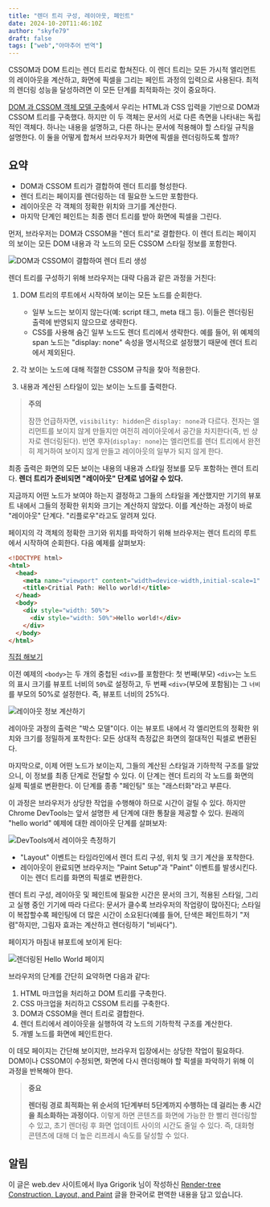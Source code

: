 ```yaml
---
title: "렌더 트리 구성, 레이아웃, 페인트"
date: 2024-10-20T11:46:10Z
author: "skyfe79"
draft: false
tags: ["web","아마추어 번역"]
---
```


CSSOM과 DOM 트리는 렌더 트리로 합쳐진다. 이 렌더 트리는 모든 가시적 엘리먼트의 레이아웃을 계산하고, 화면에 픽셀을 그리는 페인트 과정의 입력으로 사용된다. 최적의 렌더링 성능을 달성하려면 이 모든 단계를 최적화하는 것이 중요하다.

[DOM 과 CSSOM 객체 모델 구축](https://blog.burt.pe.kr/posts/skyfe79-blog.contents-2600358236-post-81/)에서 우리는 HTML과 CSS 입력을 기반으로 DOM과 CSSOM 트리를 구축했다. 하지만 이 두 객체는 문서의 서로 다른 측면을 나타내는 독립적인 객체다. 하나는 내용을 설명하고, 다른 하나는 문서에 적용해야 할 스타일 규칙을 설명한다. 이 둘을 어떻게 합쳐서 브라우저가 화면에 픽셀을 렌더링하도록 할까?

## 요약

- DOM과 CSSOM 트리가 결합하여 렌더 트리를 형성한다.
- 렌더 트리는 페이지를 렌더링하는 데 필요한 노드만 포함한다.
- 레이아웃은 각 객체의 정확한 위치와 크기를 계산한다.
- 마지막 단계인 페인트는 최종 렌더 트리를 받아 화면에 픽셀을 그린다.

먼저, 브라우저는 DOM과 CSSOM을 "렌더 트리"로 결합한다. 이 렌더 트리는 페이지의 보이는 모든 DOM 내용과 각 노드의 모든 CSSOM 스타일 정보를 포함한다.

![DOM과 CSSOM이 결합하여 렌더 트리 생성](https://github.com/user-attachments/assets/23a27d35-fd1f-40a5-8c34-6728b402dd67)

렌더 트리를 구성하기 위해 브라우저는 대략 다음과 같은 과정을 거친다:

1. DOM 트리의 루트에서 시작하여 보이는 모든 노드를 순회한다.
   - 일부 노드는 보이지 않는다(예: script 태그, meta 태그 등). 이들은 렌더링된 출력에 반영되지 않으므로 생략한다.
   - CSS를 사용해 숨긴 일부 노드도 렌더 트리에서 생략한다. 예를 들어, 위 예제의 span 노드는 "display: none" 속성을 명시적으로 설정했기 때문에 렌더 트리에서 제외된다.

2. 각 보이는 노드에 대해 적절한 CSSOM 규칙을 찾아 적용한다.

3. 내용과 계산된 스타일이 있는 보이는 노드를 출력한다.

> **주의** 
>
> 잠깐 언급하자면, `visibility: hidden`은 `display: none`과 다르다. 전자는 엘리먼트를 보이지 않게 만들지만 여전히 레이아웃에서 공간을 차지한다(즉, 빈 상자로 렌더링된다). 반면 후자(`display: none`)는 엘리먼트를 렌더 트리에서 완전히 제거하여 보이지 않게 만들고 레이아웃의 일부가 되지 않게 한다.

최종 출력은 화면의 모든 보이는 내용의 내용과 스타일 정보를 모두 포함하는 렌더 트리다. **렌더 트리가 준비되면 "레이아웃" 단계로 넘어갈 수 있다.**

지금까지 어떤 노드가 보여야 하는지 결정하고 그들의 스타일을 계산했지만 기기의 뷰포트 내에서 그들의 정확한 위치와 크기는 계산하지 않았다. 이를 계산하는 과정이 바로 "레이아웃" 단계다. "리플로우"라고도 알려져 있다.

페이지의 각 객체의 정확한 크기와 위치를 파악하기 위해 브라우저는 렌더 트리의 루트에서 시작하여 순회한다. 다음 예제를 살펴보자:

```html
<!DOCTYPE html>
<html>
  <head>
    <meta name="viewport" content="width=device-width,initial-scale=1" />
    <title>Critial Path: Hello world!</title>
  </head>
  <body>
    <div style="width: 50%">
      <div style="width: 50%">Hello world!</div>
    </div>
  </body>
</html>
```

[직접 해보기](https://googlesamples.github.io/web-fundamentals/fundamentals/performance/critical-rendering-path/nested.html)

이전 예제의 `<body>`는 두 개의 중첩된 `<div>`를 포함한다: 첫 번째(부모) `<div>`는 노드의 표시 크기를 뷰포트 너비의 `50%`로 설정하고, 두 번째 `<div>`(부모에 포함됨)는 그 `너비`를 부모의 50%로 설정한다. 즉, 뷰포트 너비의 25%다.

![레이아웃 정보 계산하기](https://github.com/user-attachments/assets/c247a099-159d-4c3f-b28d-829f9e8a67e1)

레이아웃 과정의 출력은 "박스 모델"이다. 이는 뷰포트 내에서 각 엘리먼트의 정확한 위치와 크기를 정밀하게 포착한다: 모든 상대적 측정값은 화면의 절대적인 픽셀로 변환된다.

마지막으로, 이제 어떤 노드가 보이는지, 그들의 계산된 스타일과 기하학적 구조를 알았으니, 이 정보를 최종 단계로 전달할 수 있다. 이 단계는 렌더 트리의 각 노드를 화면의 실제 픽셀로 변환한다. 이 단계를 종종 "페인팅" 또는 "래스터화"라고 부른다.

이 과정은 브라우저가 상당한 작업을 수행해야 하므로 시간이 걸릴 수 있다. 하지만 Chrome DevTools는 앞서 설명한 세 단계에 대한 통찰을 제공할 수 있다. 원래의 "hello world" 예제에 대한 레이아웃 단계를 살펴보자:

![DevTools에서 레이아웃 측정하기](https://github.com/user-attachments/assets/164c356e-2622-42f3-a13b-043dc087341d)

- "Layout" 이벤트는 타임라인에서 렌더 트리 구성, 위치 및 크기 계산을 포착한다.
- 레이아웃이 완료되면 브라우저는 "Paint Setup"과 "Paint" 이벤트를 발생시킨다. 이는 렌더 트리를 화면의 픽셀로 변환한다.

렌더 트리 구성, 레이아웃 및 페인트에 필요한 시간은 문서의 크기, 적용된 스타일, 그리고 실행 중인 기기에 따라 다르다: 문서가 클수록 브라우저의 작업량이 많아진다; 스타일이 복잡할수록 페인팅에 더 많은 시간이 소요된다(예를 들어, 단색은 페인트하기 "저렴"하지만, 그림자 효과는 계산하고 렌더링하기 "비싸다").

페이지가 마침내 뷰포트에 보이게 된다:

![렌더링된 Hello World 페이지](https://github.com/user-attachments/assets/7a775bee-fa97-4b17-9e24-ab3f7fa3b558)

브라우저의 단계를 간단히 요약하면 다음과 같다:

1. HTML 마크업을 처리하고 DOM 트리를 구축한다.
2. CSS 마크업을 처리하고 CSSOM 트리를 구축한다.
3. DOM과 CSSOM을 렌더 트리로 결합한다.
4. 렌더 트리에서 레이아웃을 실행하여 각 노드의 기하학적 구조를 계산한다.
5. 개별 노드를 화면에 페인트한다.

이 데모 페이지는 간단해 보이지만, 브라우저 입장에서는 상당한 작업이 필요하다. DOM이나 CSSOM이 수정되면, 화면에 다시 렌더링해야 할 픽셀을 파악하기 위해 이 과정을 반복해야 한다.

> **중요** 
>
> **렌더링 경로 최적화는 위 순서의 1단계부터 5단계까지 수행하는 데 걸리는 총 시간을 최소화하는 과정이다.** 이렇게 하면 콘텐츠를 화면에 가능한 한 빨리 렌더링할 수 있고, 초기 렌더링 후 화면 업데이트 사이의 시간도 줄일 수 있다. 즉, 대화형 콘텐츠에 대해 더 높은 리프레시 속도를 달성할 수 있다.

## 알림

이 글은 web.dev 사이트에서 Ilya Grigorik 님이 작성하신 [Render-tree Construction, Layout, and Paint](https://web.dev/articles/critical-rendering-path/render-tree-construction) 글을 한국어로 편역한 내용을 담고 있습니다.

